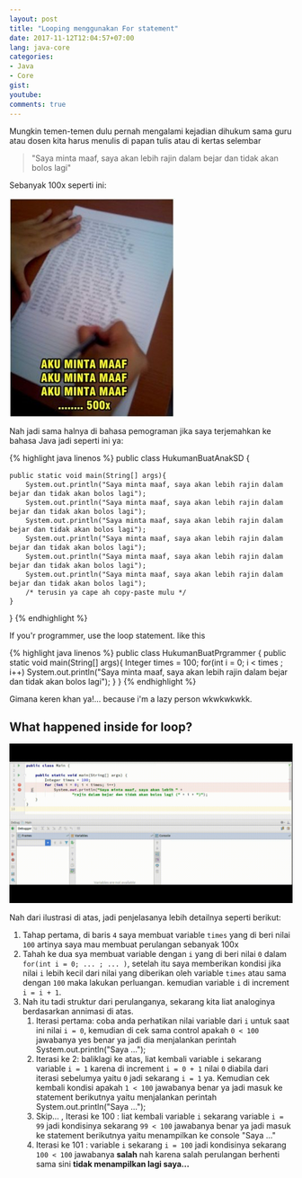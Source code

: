 ```yaml
---
layout: post
title: "Looping menggunakan For statement"
date: 2017-11-12T12:04:57+07:00
lang: java-core
categories:
- Java
- Core
gist: 
youtube: 
comments: true
---
```


Mungkin temen-temen dulu pernah mengalami kejadian dihukum sama guru atau dosen kita harus menulis di papan tulis atau di kertas selembar

> "Saya minta maaf, saya akan lebih rajin dalam bejar dan tidak akan bolos lagi"

Sebanyak 100x seperti ini:

![Meme anak SD di hukum](/resources/downloads/imgs/java-core/for-statement/meme-anak-sd.jpg)

Nah jadi sama halnya di bahasa pemograman jika saya terjemahkan ke bahasa Java jadi seperti ini ya:

{% highlight java linenos %}
public class HukumanBuatAnakSD {

    public static void main(String[] args){
        System.out.println("Saya minta maaf, saya akan lebih rajin dalam bejar dan tidak akan bolos lagi");
        System.out.println("Saya minta maaf, saya akan lebih rajin dalam bejar dan tidak akan bolos lagi");
        System.out.println("Saya minta maaf, saya akan lebih rajin dalam bejar dan tidak akan bolos lagi");
        System.out.println("Saya minta maaf, saya akan lebih rajin dalam bejar dan tidak akan bolos lagi");
        System.out.println("Saya minta maaf, saya akan lebih rajin dalam bejar dan tidak akan bolos lagi");
        System.out.println("Saya minta maaf, saya akan lebih rajin dalam bejar dan tidak akan bolos lagi");
        /* terusin ya cape ah copy-paste mulu */
    }
}
{% endhighlight %}

If you'r programmer, use the loop statement. like this

{% highlight java linenos %}
public class HukumanBuatPrgrammer {
    public static void main(String[] args){
        Integer times = 100;
        for(int i = 0; i < times ; i++)
            System.out.println("Saya minta maaf, saya akan lebih rajin dalam bejar dan tidak akan bolos lagi");
    }
}
{% endhighlight %}

Gimana keren khan ya!... because i'm a lazy person wkwkwkwkk. 

## What happened inside for loop?

![For loop basic annimate](/resources/downloads/imgs/java-core/for-statement/for-loop-basic.gif)

Nah dari ilustrasi di atas, jadi penjelasanya lebih detailnya seperti berikut:

1. Tahap pertama, di baris `4` saya membuat variable `times` yang di beri nilai `100` artinya saya mau membuat perulangan sebanyak 100x
2. Tahah ke dua sya membuat variable dengan `i` yang di beri nilai `0` dalam `for(int i = 0; ... ; ... )`, setelah itu saya memberikan kondisi jika nilai `i` lebih kecil dari nilai yang diberikan oleh variable `times` atau sama dengan `100` maka lakukan perluangan. kemudian variable `i` di increment `i = i + 1`.
3. Nah itu tadi struktur dari perulanganya, sekarang kita liat analoginya berdasarkan annimasi di atas.
    1. Iterasi pertama: coba anda perhatikan nilai variable dari `i` untuk saat ini nilai `i = 0`, kemudian di cek sama control apakah `0 < 100` jawabanya yes benar ya jadi dia menjalankan perintah System.out.println("Saya ...");
    2. Iterasi ke 2: baliklagi ke atas, liat kembali variable `i` sekarang variable `i = 1` karena di increment `i = 0 + 1` nilai `0` diabila dari iterasi sebelumya yaitu `0` jadi sekarang `i = 1` ya. Kemudian cek kembali kondisi apakah `1 < 100` jawabanya benar ya jadi masuk ke statement berikutnya yaitu menjalankan perintah System.out.println("Saya ...");
    3. Skip... , Iterasi ke 100 : liat kembali variable `i` sekarang variable `i = 99` jadi kondisinya sekarang `99 < 100` jawabanya benar ya jadi masuk ke statement berikutnya yaitu menampilkan ke console "Saya ..."
    4. Iterasi ke 101 : variable `i` sekarang `i = 100` jadi kondisinya sekarang `100 < 100` jawabanya **salah** nah karena salah perulangan berhenti sama sini **tidak menampilkan lagi saya...**


